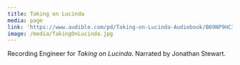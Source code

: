 ```yaml
---
title: Taking on Lucinda
media: page
link: 'https://www.audible.com/pd/Taking-on-Lucinda-Audiobook/B09NP9HC3X'
image: /media/TakingOnLucinda.jpg
---
```


Recording Engineer for *Taking on Lucinda*. Narrated by Jonathan Stewart.
